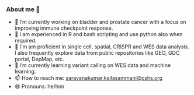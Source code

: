 ### About me 👋

- 🔭 I’m currently working on bladder and prostate cancer with a focus on improving immune checkpoint response.
- 🐚 I am experienced in R and bash scripting and use python also when required.
- 🌲 I'm am proficient in single cell, spatial, CRISPR and WES data analysis.
I also frequently explore data from public repositories like GEO, GDC portal, DepMap, etc.
- 🌱 I’m currently learning variant calling on WES data and machine learning.
- 📫 How to reach me: saravanakumar.kailasammani@cshs.org
- 😄 Pronouns: he/him

<!--
Here are some ideas to get you started:
**kmsiitkgp/kmsiitkgp** is a ✨ _special_ ✨ repository because its `README.md` (this file) appears on your GitHub profile.
- 👯 I’m looking to collaborate on ...
- 🤔 I’m looking for help with ...
- 💬 Ask me about ...
- ⚡ Fun fact: 
-->
